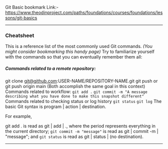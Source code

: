 Git Basic bookmark 
Link:- https://www.theodinproject.com/paths/foundations/courses/foundations/lessons/git-basics

***

### Cheatsheet
This is a reference list of the most commonly used Git commands. _(You might consider bookmarking this handy page)_ Try to familiarize yourself with the commands so that you can eventually remember them all:

##### Commands related to a remote repository:
git clone git@github.com:USER-NAME/REPOSITORY-NAME.git
git push or git push origin main (Both accomplish the same goal in this context)
Commands related to workflow:
`git add .`
`git commit -m "A message describing what you have done to make this snapshot different"`
Commands related to checking status or log history
`git status`
`git log`
The basic Git syntax is program | action | destination.

For example,

git add . is read as git | add | ., where the period represents everything in the current directory;
`git commit -m "message"` is read as git | commit -m | "message"; and
`git status` is read as git | status | (no destination).

***